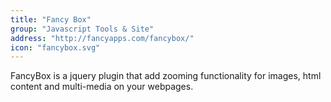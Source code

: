 ```yaml
---
title: "Fancy Box"
group: "Javascript Tools & Site"
address: "http://fancyapps.com/fancybox/"
icon: "fancybox.svg"
---
```

FancyBox is a jquery plugin that add zooming functionality for images, html content and multi-media on your webpages.
